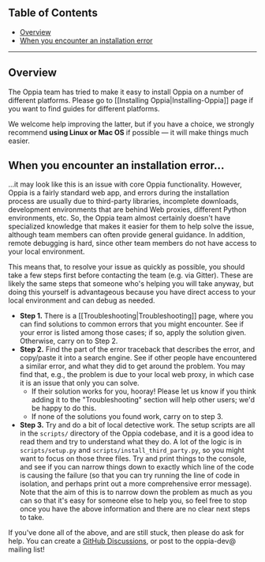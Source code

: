 ## Table of Contents
- [Overview](#Overview)
- [When you encounter an installation error](#When-you-encounter-an-installation-error)

***

## Overview

The Oppia team has tried to make it easy to install Oppia on a number of different platforms. Please go to [[Installing Oppia|Installing-Oppia]] page if you want to find guides for different platforms.

We welcome help improving the latter, but if you have a choice, we strongly recommend **using Linux or Mac OS** if possible — it will make things much easier.

## When you encounter an installation error...

...it may look like this is an issue with core Oppia functionality. However, Oppia is a fairly standard web app, and errors during the installation process are usually due to third-party libraries, incomplete downloads, development environments that are behind Web proxies, different Python environments, etc. So, the Oppia team almost certainly doesn't have specialized knowledge that makes it easier for them to help solve the issue, although team members can often provide general guidance. In addition, remote debugging is hard, since other team members do not have access to your local environment.

This means that, to resolve your issue as quickly as possible, you should take a few steps first before contacting the team (e.g. via Gitter). These are likely the same steps that someone who's helping you will take anyway, but doing this yourself is advantageous because you have direct access to your local environment and can debug as needed.

- **Step 1.** There is a [[Troubleshooting|Troubleshooting]] page, where you can find solutions to common errors that you might encounter. See if your error is listed among those cases; if so, apply the solution given. Otherwise, carry on to Step 2.
- **Step 2.** Find the part of the error traceback that describes the error, and copy/paste it into a search engine. See if other people have encountered a similar error, and what they did to get around the problem. You may find that, e.g., the problem is due to your local web proxy, in which case it is an issue that only you can solve.
  - If their solution works for you, hooray! Please let us know if you think adding it to the "Troubleshooting" section will help other users; we'd be happy to do this.
  - If none of the solutions you found work, carry on to step 3.
- **Step 3.** Try and do a bit of local detective work. The setup scripts are all in the `scripts/` directory of the Oppia codebase, and it is a good idea to read them and try to understand what they do. A lot of the logic is in `scripts/setup.py` and `scripts/install_third_party.py`, so you might want to focus on those three files. Try and print things to the console, and see if you can narrow things down to exactly which line of the code is causing the failure (so that you can try running the line of code in isolation, and perhaps print out a more comprehensive error message). Note that the aim of this is to narrow down the problem as much as you can so that it's easy for someone else to help you, so feel free to stop once you have the above information and there are no clear next steps to take.

If you've done all of the above, and are still stuck, then please do ask for help. You can create a [GitHub Discussions](https://github.com/oppia/oppia/discussions/categories/setup-issues), or post to the oppia-dev@ mailing list!